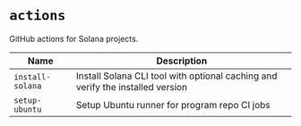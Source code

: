 # `actions`

GitHub actions for Solana projects.

| Name             | Description |
|------------------|-------------|
| `install-solana` | Install Solana CLI tool with optional caching and verify the installed version |
| `setup-ubuntu` | Setup Ubuntu runner for program repo CI jobs |
